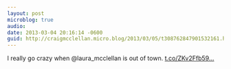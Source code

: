```yaml
---
layout: post
microblog: true
audio: 
date: 2013-03-04 20:16:14 -0600
guid: http://craigmcclellan.micro.blog/2013/03/05/t308762847901532161.html
---
```

I really go crazy when @laura_mcclellan is out of town. [t.co/ZKv2Ffb59...](http://t.co/ZKv2Ffb592)
